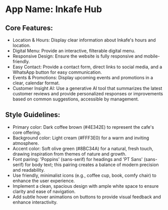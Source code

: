 # **App Name**: Inkafe Hub

## Core Features:

- Location & Hours: Display clear information about Inkafe's hours and location.
- Digital Menu: Provide an interactive, filterable digital menu.
- Responsive Design: Ensure the website is fully responsive and mobile-friendly.
- Easy Contact: Provide a contact form, direct links to social media, and a WhatsApp button for easy communication.
- Events & Promotions: Display upcoming events and promotions in a clear, calendar format.
- Customer Insight AI: Use a generative AI tool that summarizes the latest customer reviews and provide personalized responses or improvements based on common suggestions, accessible by management.

## Style Guidelines:

- Primary color: Dark coffee brown (#4E342E) to represent the cafe's core offering.
- Background color: Light cream (#FFF3E0) for a warm and inviting atmosphere.
- Accent color: Soft olive green (#8BC34A) for a natural, fresh touch, drawing inspiration from themes of nature and growth.
- Font pairing: 'Poppins' (sans-serif) for headings and 'PT Sans' (sans-serif) for body text; this pairing creates a balance of modern precision and readability.
- Use friendly, minimalist icons (e.g., coffee cup, book, comfy chair) to enhance the user experience.
- Implement a clean, spacious design with ample white space to ensure clarity and ease of navigation.
- Add subtle hover animations on buttons to provide visual feedback and enhance interactivity.